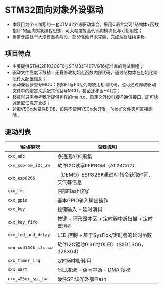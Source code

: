 # STM32面向对象外设驱动

- 本项目为个人编写的一套STM32外设驱动集合，采用C语言实现“结构体+函数指针”的面向对象编程思想，可大幅度提高代码的模块化与可复用性；
- 当前仓库处于大规模重构阶段，部分驱动尚未完善，完成后将陆续更新。

## 项目特点

- 主要提供STM32F103C8T6与STM32F407VGT6标准库的测试例程；
- 驱动文件高度可移植：无需修改初始化函数内部代码，通过结构体在初始化阶段传入配置信息；
- 驱动兼容多型号MCU：例如F1与F4系列均使用相同代码，也可通过修改驱动文件中的宏定义适配其他型号MCU，甚至迁移至HAL库；
- 移植时只需参考我所提供例程的main.c，自定义外设引脚与通信接口，即可快速适配任意开发板；
- 适配VSCode插件EIDE，如果不使用VSCode开发，"eide"文件夹可直接删除。

## 驱动列表

| 驱动模块             | 简要说明 |
|----------------------|----------|
| `xxx_adc`            | 多通道ADC采集 |
| `xxx_eeprom_i2c_sw`  | 软件I2C读写EEPROM（AT24C02） |
| `xxx_esp8266`        | （DEMO）ESP8266通过AT指令获取时间、天气等信息 |
| `xxx_fmc`            | 内部Flash读写 |
| `xxx_gpio`           | 基本GPIO输入输出操作 |
| `xxx_key`            | 按键输入 + 延时消抖 |
| `xxx_key_fifo`       | 按键 + 环形缓冲区 + 定时器中断扫描 + 定时器消抖 |
| `xxx_led_and_delay`  | LED 控制 + 基于SysTick/定时器的延时函数 |
| `xxx_ssd1306_i2c_sw` | 软件I2C驱动0.96寸OLED（SSD1306，128×64）|
| `xxx_timer_irq`      | 定时器中断使用 |
| `xxx_uart`           | 串口发送 + 空闲中断 + DMA 接收 |
| `xxx_w25qx_spi_hw`   | 硬件SPI读写外部Flash |
